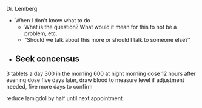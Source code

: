 Dr. Lemberg

  - When I don't know what to do
    - What is the question? What would it mean for this to not be a problem,
      etc.
    - "Should we talk about this more or should I talk to someone else?"
  - Seek concensus
    - 

3 tablets a day
300 in the morning
600 at night
morning dose 12 hours after evening dose
five days later, draw blood to measure level
if adjustment needed, five more days to confirm

  reduce lamigdol by half until next appointment
